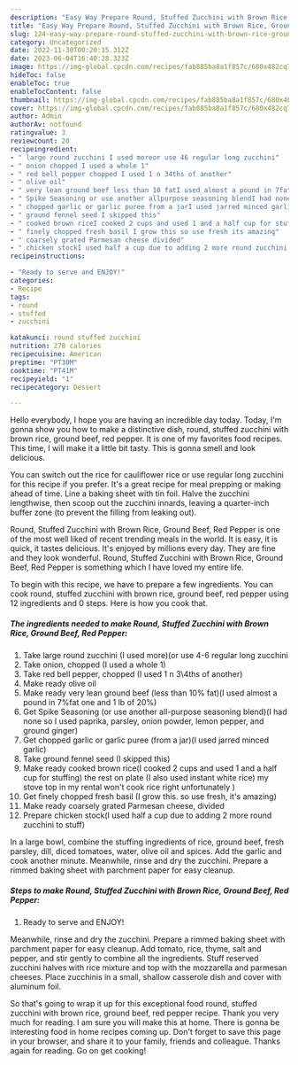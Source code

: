 ```yaml
---
description: "Easy Way Prepare Round, Stuffed Zucchini with Brown Rice, Ground Beef, Red Pepper the Very Delicious}"
title: "Easy Way Prepare Round, Stuffed Zucchini with Brown Rice, Ground Beef, Red Pepper the Very Delicious}"
slug: 124-easy-way-prepare-round-stuffed-zucchini-with-brown-rice-ground-beef-red-pepper-the-very-delicious
category: Uncategorized
date: 2022-11-30T00:20:15.312Z
date: 2023-06-04T16:40:28.323Z
image: https://img-global.cpcdn.com/recipes/fab885ba8a1f857c/680x482cq70/round-stuffed-zucchini-with-brown-rice-ground-beef-red-pepper-recipe-main-photo.jpg
hideToc: false
enableToc: true
enableTocContent: false
thumbnail: https://img-global.cpcdn.com/recipes/fab885ba8a1f857c/680x482cq70/round-stuffed-zucchini-with-brown-rice-ground-beef-red-pepper-recipe-main-photo.jpg
cover: https://img-global.cpcdn.com/recipes/fab885ba8a1f857c/680x482cq70/round-stuffed-zucchini-with-brown-rice-ground-beef-red-pepper-recipe-main-photo.jpg
author: Admin
authorAv: notfound
ratingvalue: 3
reviewcount: 20
recipeingredient:
- " large round zucchini I used moreor use 46 regular long zucchini"
- " onion chopped I used a whole 1"
- " red bell pepper chopped I used 1 n 34ths of another"
- " olive oil"
- " very lean ground beef less than 10 fatI used almost a pound in 7fat one and 1 lb of 20"
- " Spike Seasoning or use another allpurpose seasoning blendI had none so I used paprika parsley onion powder lemon pepper and ground ginger"
- " chopped garlic or garlic puree from a jarI used jarred minced garlic"
- " ground fennel seed I skipped this"
- " cooked brown riceI cooked 2 cups and used 1 and a half cup for stuffing the rest on plate I also used instant white rice my stove top in my rental wont cook rice right unfortunately "
- " finely chopped fresh basil I grow this so use fresh its amazing"
- " coarsely grated Parmesan cheese divided"
- " chicken stockI used half a cup due to adding 2 more round zucchini to stuff"
recipeinstructions:

- "Ready to serve and ENJOY!"
categories:
- Recipe
tags:
- round
- stuffed
- zucchini

katakunci: round stuffed zucchini 
nutrition: 278 calories
recipecuisine: American
preptime: "PT30M"
cooktime: "PT41M"
recipeyield: "1"
recipecategory: Dessert

---
```



Hello everybody, I hope you are having an incredible day today. Today, I'm gonna show you how to make a distinctive dish, round, stuffed zucchini with brown rice, ground beef, red pepper. It is one of my favorites food recipes. This time, I will make it a little bit tasty. This is gonna smell and look delicious.

You can switch out the rice for cauliflower rice or use regular long zucchini for this recipe if you prefer. It&#39;s a great recipe for meal prepping or making ahead of time. Line a baking sheet with tin foil. Halve the zucchini lengthwise, then scoop out the zucchini innards, leaving a quarter-inch buffer zone (to prevent the filling from leaking out).

Round, Stuffed Zucchini with Brown Rice, Ground Beef, Red Pepper is one of the most well liked of recent trending meals in the world. It is easy, it is quick, it tastes delicious. It's enjoyed by millions every day. They are fine and they look wonderful. Round, Stuffed Zucchini with Brown Rice, Ground Beef, Red Pepper is something which I have loved my entire life.


To begin with this recipe, we have to prepare a few ingredients. You can cook round, stuffed zucchini with brown rice, ground beef, red pepper using 12 ingredients and 0 steps. Here is how you cook that.

<!--inarticleads1-->

##### The ingredients needed to make Round, Stuffed Zucchini with Brown Rice, Ground Beef, Red Pepper:

1. Take  large round zucchini (I used more)(or use 4-6 regular long zucchini
1. Take  onion, chopped (I used a whole 1)
1. Take  red bell pepper, chopped (I used 1 n 3\4ths of another)
1. Make ready  olive oil
1. Make ready  very lean ground beef (less than 10% fat)(I used almost a pound in 7%fat one and 1 lb of 20%)
1. Get  Spike Seasoning (or use another all-purpose seasoning blend)(I had none so I used paprika, parsley, onion powder, lemon pepper, and ground ginger)
1. Get  chopped garlic or garlic puree (from a jar)(I used jarred minced garlic)
1. Take  ground fennel seed (I skipped this)
1. Make ready  cooked brown rice(I cooked 2 cups and used 1 and a half cup for stuffing) the rest on plate (I also used instant white rice) my stove top in my rental won&#39;t cook rice right unfortunately )
1. Get  finely chopped fresh basil (I grow this. so use fresh, it&#39;s amazing)
1. Make ready  coarsely grated Parmesan cheese, divided
1. Prepare  chicken stock(I used half a cup due to adding 2 more round zucchini to stuff)


In a large bowl, combine the stuffing ingredients of rice, ground beef, fresh parsley, dill, diced tomatoes, water, olive oil and spices. Add the garlic and cook another minute. Meanwhile, rinse and dry the zucchini. Prepare a rimmed baking sheet with parchment paper for easy cleanup. 

<!--inarticleads2-->

##### Steps to make Round, Stuffed Zucchini with Brown Rice, Ground Beef, Red Pepper:


1. Ready to serve and ENJOY!

Meanwhile, rinse and dry the zucchini. Prepare a rimmed baking sheet with parchment paper for easy cleanup. Add tomato, rice, thyme, salt and pepper, and stir gently to combine all the ingredients. Stuff reserved zucchini halves with rice mixture and top with the mozzarella and parmesan cheeses. Place zucchinis in a small, shallow casserole dish and cover with aluminum foil. 

So that's going to wrap it up for this exceptional food round, stuffed zucchini with brown rice, ground beef, red pepper recipe. Thank you very much for reading. I am sure you will make this at home. There is gonna be interesting food in home recipes coming up. Don't forget to save this page in your browser, and share it to your family, friends and colleague. Thanks again for reading. Go on get cooking!
